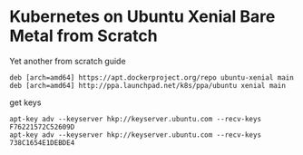 # Kubernetes on Ubuntu Xenial Bare Metal from Scratch

Yet another from scratch guide

```
deb [arch=amd64] https://apt.dockerproject.org/repo ubuntu-xenial main
deb [arch=amd64] http://ppa.launchpad.net/k8s/ppa/ubuntu xenial main 
```

get keys

```
apt-key adv --keyserver hkp://keyserver.ubuntu.com --recv-keys F76221572C52609D
apt-key adv --keyserver hkp://keyserver.ubuntu.com --recv-keys 738C1654E1DEBDE4
```
